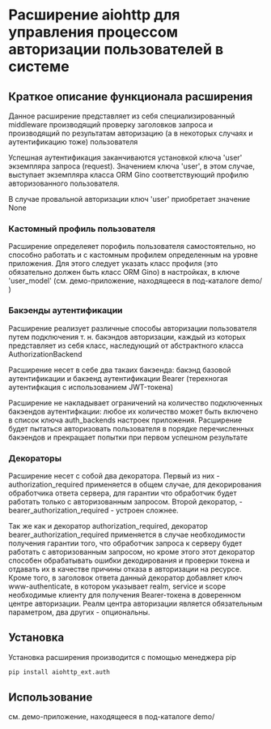 # Расширение aiohttp для управления процессом авторизации пользователей в системе

## Краткое описание функционала расширения

Данное расширение представляет из себя специализированный middleware производящий
проверку заголовков запроса и производящий по результатам авторизацию (а в некоторых случаях 
и аутентификацию тоже) пользователя 

Успешная аутентификация заканчиваются установкой ключа 'user' экземпляра запроса (request). 
Значением ключа 'user', в этом случае, выступает экземпляра класса ORM Gino соответствующий 
профилю авторизованного пользователя.

В случае провальной авторизации ключ 'user' приобретает значение None 

### Кастомный профиль пользователя
Расширение определеяет порофиль пользователя самостоятельно, но способно работать и с кастомным профилем
определенным на уровне приложения. Для этого следует указать класс профиля (это обязательно должен быть
класс ORM Gino) в настройках, в ключе 'user_model' (см. демо-приложение, находящееся в под-каталоге demo/ )

### Бакэенды аутентификации
Расширение реализует различные способы авторизации пользователя путем подключения т. н. бакэндов
авторизации, каждый из которых представляет из себя класс, наследующий от абстрактного 
класса AuthorizationBackend

Расширение несет в себе два такаих бакэенда: бакэнд базовой аутентификации и бакэенд аутентификации 
Bearer (терехногая аутентифкация с использованием JWT-токена)

Расширение не накладывает ограничений на количество подключенных бакэендов аутентифкации: любое их 
количество может быть включено в список ключа auth_backends настроек приложения. Расширение будет пытаться
авторизовать пользователя в порядке перечисленных бакэендов и прекращает попытки при первом успешном
результате

### Декораторы

Расширение несет с собой два декоратора. Первый из них - authorization_required применяется в общем случае,
для декорирования обработчика ответа сервера, для гарантии что обработчик будет работать только с 
авторизованным запросом. Второй декоратор, - bearer_authorization_required - устроен сложнее.

Так же как и декоратор authorization_required, декоратор bearer_authorization_required применяется
в случае необходимости получения гарантии того, что обработчик запроса к серверу будет работать 
с авторизованным запросом, но кроме этого этот декоратор способен обрабатывать ошибки декодирования и
проверки токена и отдавать их в качестве причины отказа в авторизации на ресурсе. Кроме того, в заголовок
ответа данный декоратор добавляет ключ www-authenticate, в котором указывает realm, service и scope 
необходимые клиенту для получения Bearer-токена в доверенном центре авторизации. Реалм центра 
авторизации является обязательным параметром, два других - опциональны.

## Установка

Установка расширения производится с помощью менеджера pip

```bash
pip install aiohttp_ext.auth
```

## Использование

см. демо-приложение, находящееся в под-каталоге demo/

